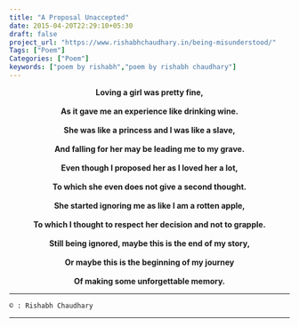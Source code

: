 ```yaml
---
title: "A Proposal Unaccepted"
date: 2015-04-20T22:29:10+05:30
draft: false
project_url: "https://www.rishabhchaudhary.in/being-misunderstood/"
Tags: ["Poem"]
Categories: ["Poem"]
keywords: ["poem by rishabh","poem by rishabh chaudhary"]
---
```



<center><b>
Loving a girl was pretty fine,<br><br>
As it gave me an experience like drinking wine.<br><br>
She was like a princess and I was like a slave,<br><br>
And falling for her may be leading me to my grave.<br><br>
Even though I proposed her as I loved her a lot,<br><br>
To which she even does not give a second thought.<br><br>
She started ignoring me as like I am a rotten apple,<br><br>
To which I thought to respect her decision and not to grapple.<br><br>
Still being ignored, maybe this is the end of my story,<br><br>
Or maybe this is the beginning of my journey<br><br>
Of making some unforgettable memory.
</b></center>

___________________________________________
``` 
© : Rishabh Chaudhary 
```

___________________________________________
